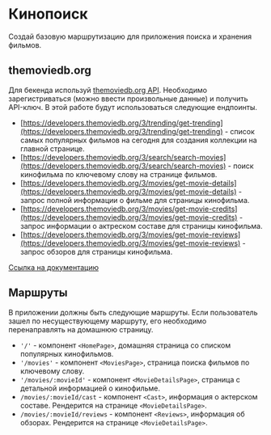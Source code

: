 # Кинопоиск

Создай базовую маршрутизацию для приложения поиска и хранения фильмов.

## themoviedb.org

Для бекенда используй [themoviedb.org API](https://www.themoviedb.org/).
Необходимо зарегистриваться (можно ввести произвольные данные) и получить
API-ключ. В этой работе будут использоваться следующие ендпоинты.

- [https://developers.themoviedb.org/3/trending/get-trending](https://developers.themoviedb.org/3/trending/get-trending) -
  список самых популярных фильмов на сегодня для создания коллекции на главной
  странице.
- [https://developers.themoviedb.org/3/search/search-movies](https://developers.themoviedb.org/3/search/search-movies) -
  поиск кинофильма по ключевому слову на странице фильмов.
- [https://developers.themoviedb.org/3/movies/get-movie-details](https://developers.themoviedb.org/3/movies/get-movie-details) -
  запрос полной информации о фильме для страницы кинофильма.
- [https://developers.themoviedb.org/3/movies/get-movie-credits](https://developers.themoviedb.org/3/movies/get-movie-credits) -
  запрос информации о актреском составе для страницы кинофильма.
- [https://developers.themoviedb.org/3/movies/get-movie-reviews](https://developers.themoviedb.org/3/movies/get-movie-reviews) -
  запрос обзоров для страницы кинофильма.

[Ссылка на документацию](https://developers.themoviedb.org/3/getting-started/introduction)

## Маршруты

В приложении должны быть следующие маршруты. Если пользователь зашел по
несуществующему маршруту, его необходимо перенаправлять на домашнюю страницу.

- `'/'` - компонент `<HomePage>`, домашняя страница со списком популярных
  кинофильмов.
- `'/movies'` - компонент `<MoviesPage>`, страница поиска фильмов по ключевому
  слову.
- `'/movies/:movieId'` - компонент `<MovieDetailsPage>`, страница с детальной
  информацией о кинофильме.
- `/movies/:movieId/cast` - компонент `<Cast>`, информация о актерском составе.
  Рендерится на странице `<MovieDetailsPage>`.
- `/movies/:movieId/reviews` - компонент `<Reviews>`, информация об обзорах.
  Рендерится на странице `<MovieDetailsPage>`.
